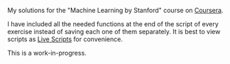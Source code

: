 My solutions for the "Machine Learning by Stanford" course on [Coursera](https://www.coursera.org/learn/machine-learning).

I have included all the needed functions at the end of the script of every exercise instead of saving each one of them separately. It is best to view scripts as [Live Scripts](https://www.mathworks.com/help/matlab/matlab_prog/what-is-a-live-script-or-function.html) for convenience.

This is a work-in-progress.
